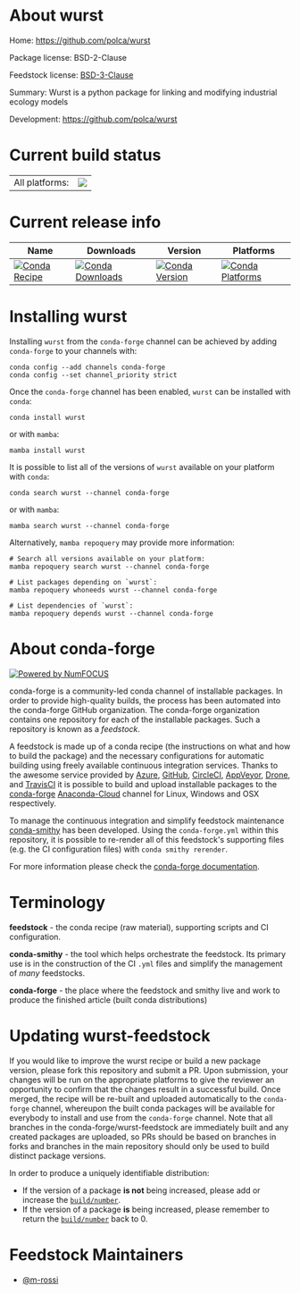 About wurst
===========

Home: https://github.com/polca/wurst

Package license: BSD-2-Clause

Feedstock license: [BSD-3-Clause](https://github.com/conda-forge/wurst-feedstock/blob/main/LICENSE.txt)

Summary: Wurst is a python package for linking and modifying industrial ecology models

Development: https://github.com/polca/wurst

Current build status
====================


<table><tr><td>All platforms:</td>
    <td>
      <a href="https://dev.azure.com/conda-forge/feedstock-builds/_build/latest?definitionId=18326&branchName=main">
        <img src="https://dev.azure.com/conda-forge/feedstock-builds/_apis/build/status/wurst-feedstock?branchName=main">
      </a>
    </td>
  </tr>
</table>

Current release info
====================

| Name | Downloads | Version | Platforms |
| --- | --- | --- | --- |
| [![Conda Recipe](https://img.shields.io/badge/recipe-wurst-green.svg)](https://anaconda.org/conda-forge/wurst) | [![Conda Downloads](https://img.shields.io/conda/dn/conda-forge/wurst.svg)](https://anaconda.org/conda-forge/wurst) | [![Conda Version](https://img.shields.io/conda/vn/conda-forge/wurst.svg)](https://anaconda.org/conda-forge/wurst) | [![Conda Platforms](https://img.shields.io/conda/pn/conda-forge/wurst.svg)](https://anaconda.org/conda-forge/wurst) |

Installing wurst
================

Installing `wurst` from the `conda-forge` channel can be achieved by adding `conda-forge` to your channels with:

```
conda config --add channels conda-forge
conda config --set channel_priority strict
```

Once the `conda-forge` channel has been enabled, `wurst` can be installed with `conda`:

```
conda install wurst
```

or with `mamba`:

```
mamba install wurst
```

It is possible to list all of the versions of `wurst` available on your platform with `conda`:

```
conda search wurst --channel conda-forge
```

or with `mamba`:

```
mamba search wurst --channel conda-forge
```

Alternatively, `mamba repoquery` may provide more information:

```
# Search all versions available on your platform:
mamba repoquery search wurst --channel conda-forge

# List packages depending on `wurst`:
mamba repoquery whoneeds wurst --channel conda-forge

# List dependencies of `wurst`:
mamba repoquery depends wurst --channel conda-forge
```


About conda-forge
=================

[![Powered by
NumFOCUS](https://img.shields.io/badge/powered%20by-NumFOCUS-orange.svg?style=flat&colorA=E1523D&colorB=007D8A)](https://numfocus.org)

conda-forge is a community-led conda channel of installable packages.
In order to provide high-quality builds, the process has been automated into the
conda-forge GitHub organization. The conda-forge organization contains one repository
for each of the installable packages. Such a repository is known as a *feedstock*.

A feedstock is made up of a conda recipe (the instructions on what and how to build
the package) and the necessary configurations for automatic building using freely
available continuous integration services. Thanks to the awesome service provided by
[Azure](https://azure.microsoft.com/en-us/services/devops/), [GitHub](https://github.com/),
[CircleCI](https://circleci.com/), [AppVeyor](https://www.appveyor.com/),
[Drone](https://cloud.drone.io/welcome), and [TravisCI](https://travis-ci.com/)
it is possible to build and upload installable packages to the
[conda-forge](https://anaconda.org/conda-forge) [Anaconda-Cloud](https://anaconda.org/)
channel for Linux, Windows and OSX respectively.

To manage the continuous integration and simplify feedstock maintenance
[conda-smithy](https://github.com/conda-forge/conda-smithy) has been developed.
Using the ``conda-forge.yml`` within this repository, it is possible to re-render all of
this feedstock's supporting files (e.g. the CI configuration files) with ``conda smithy rerender``.

For more information please check the [conda-forge documentation](https://conda-forge.org/docs/).

Terminology
===========

**feedstock** - the conda recipe (raw material), supporting scripts and CI configuration.

**conda-smithy** - the tool which helps orchestrate the feedstock.
                   Its primary use is in the construction of the CI ``.yml`` files
                   and simplify the management of *many* feedstocks.

**conda-forge** - the place where the feedstock and smithy live and work to
                  produce the finished article (built conda distributions)


Updating wurst-feedstock
========================

If you would like to improve the wurst recipe or build a new
package version, please fork this repository and submit a PR. Upon submission,
your changes will be run on the appropriate platforms to give the reviewer an
opportunity to confirm that the changes result in a successful build. Once
merged, the recipe will be re-built and uploaded automatically to the
`conda-forge` channel, whereupon the built conda packages will be available for
everybody to install and use from the `conda-forge` channel.
Note that all branches in the conda-forge/wurst-feedstock are
immediately built and any created packages are uploaded, so PRs should be based
on branches in forks and branches in the main repository should only be used to
build distinct package versions.

In order to produce a uniquely identifiable distribution:
 * If the version of a package **is not** being increased, please add or increase
   the [``build/number``](https://docs.conda.io/projects/conda-build/en/latest/resources/define-metadata.html#build-number-and-string).
 * If the version of a package **is** being increased, please remember to return
   the [``build/number``](https://docs.conda.io/projects/conda-build/en/latest/resources/define-metadata.html#build-number-and-string)
   back to 0.

Feedstock Maintainers
=====================

* [@m-rossi](https://github.com/m-rossi/)

